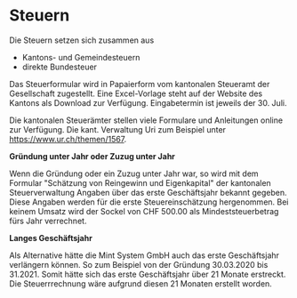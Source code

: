 # Steuern

Die Steuern setzen sich zusammen aus 
- Kantons- und Gemeindesteuern
- direkte Bundesteuer 

Das Steuerformular wird in Papaierform vom kantonalen Steueramt der Gesellschaft zugestellt. Eine Excel-Vorlage steht auf der Website des Kantons als Download zur Verfügung. Eingabetermin ist jeweils der 30. Juli.

Die kantonalen Steuerämter stellen viele Formulare und Anleitungen online zur Verfügung. Die kant. Verwaltung Uri zum Beispiel unter https://www.ur.ch/themen/1567.

**Gründung unter Jahr oder Zuzug unter Jahr**

Wenn die Gründung oder ein Zuzug unter Jahr war, so wird mit dem Formular "Schätzung von Reingewinn und Eigenkapital" der kantonalen Steuerverwaltung Angaben über das erste Geschäftsjahr bekannt gegeben. Diese Angaben werden für die erste Steuereinschätzung hergenommen. Bei keinem Umsatz wird der Sockel von CHF 500.00 als Mindeststeuerbetrag fürs Jahr verrechnet.

**Langes Geschäftsjahr**

Als Alternative hätte die Mint System GmbH auch das erste Geschäftsjahr verlängern können. So zum Beispiel von der Gründung 30.03.2020 bis 31.2021. Somit hätte sich das erste Geschäftsjahr über 21 Monate erstreckt. Die Steuerrrechnung wäre aufgrund diesen 21 Monaten erstellt worden.
